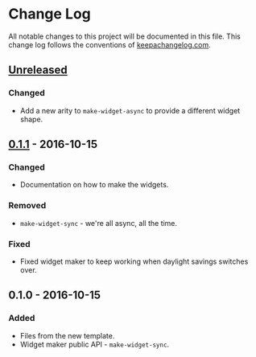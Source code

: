 # Change Log
All notable changes to this project will be documented in this file. This change log follows the conventions of [keepachangelog.com](http://keepachangelog.com/).

## [Unreleased][unreleased]
### Changed
- Add a new arity to `make-widget-async` to provide a different widget shape.

## [0.1.1] - 2016-10-15
### Changed
- Documentation on how to make the widgets.

### Removed
- `make-widget-sync` - we're all async, all the time.

### Fixed
- Fixed widget maker to keep working when daylight savings switches over.

## 0.1.0 - 2016-10-15
### Added
- Files from the new template.
- Widget maker public API - `make-widget-sync`.

[unreleased]: https://github.com/your-name/meetup-datomic/compare/0.1.1...HEAD
[0.1.1]: https://github.com/your-name/meetup-datomic/compare/0.1.0...0.1.1
